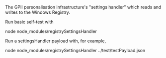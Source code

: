 The GPII personalisation infrastructure's "settings handler" which reads and writes to the Windows Registry.

Run basic self-test with

node node_modules\registrySettingsHandler

Run a settingsHandler payload with, for example,

node node_modules\registrySettingsHandler ../test/testPayload.json